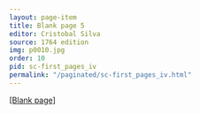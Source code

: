 ```yaml
---
layout: page-item
title: Blank page 5
editor: Cristobal Silva
source: 1764 edition
img: p0010.jpg
order: 10
pid: sc-first_pages_iv
permalink: "/paginated/sc-first_pages_iv.html"
---
```



[[Blank page]]({{site.baseurl}}/images/{{page.img}})

